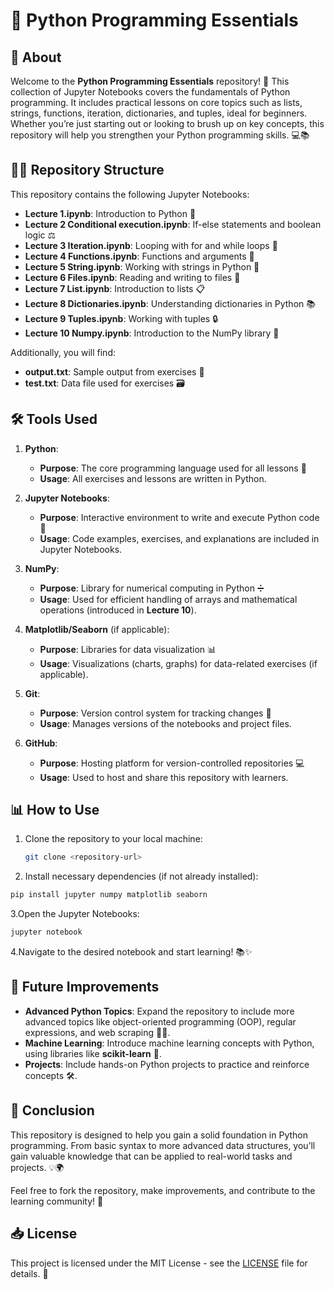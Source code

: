 # 🐍 **Python Programming Essentials**

## 🌟 **About**
Welcome to the **Python Programming Essentials** repository! 🚀 This collection of Jupyter Notebooks covers the fundamentals of Python programming. It includes practical lessons on core topics such as lists, strings, functions, iteration, dictionaries, and tuples, ideal for beginners. Whether you’re just starting out or looking to brush up on key concepts, this repository will help you strengthen your Python programming skills. 💻📚

## 🧑‍💻 **Repository Structure**
This repository contains the following Jupyter Notebooks:
- **Lecture 1.ipynb**: Introduction to Python 🌱
- **Lecture 2 Conditional execution.ipynb**: If-else statements and boolean logic ⚖️
- **Lecture 3 Iteration.ipynb**: Looping with for and while loops 🔄
- **Lecture 4 Functions.ipynb**: Functions and arguments 🔧
- **Lecture 5 String.ipynb**: Working with strings in Python 📝
- **Lecture 6 Files.ipynb**: Reading and writing to files 📂
- **Lecture 7 List.ipynb**: Introduction to lists 📋
- **Lecture 8 Dictionaries.ipynb**: Understanding dictionaries in Python 📚
- **Lecture 9 Tuples.ipynb**: Working with tuples 🔒
- **Lecture 10 Numpy.ipynb**: Introduction to the NumPy library 🔢

Additionally, you will find:
- **output.txt**: Sample output from exercises 📑
- **test.txt**: Data file used for exercises 🗃️

## 🛠️ **Tools Used**

1. **Python**:
   - **Purpose**: The core programming language used for all lessons 🐍
   - **Usage**: All exercises and lessons are written in Python.

2. **Jupyter Notebooks**:
   - **Purpose**: Interactive environment to write and execute Python code 📝
   - **Usage**: Code examples, exercises, and explanations are included in Jupyter Notebooks.

3. **NumPy**:
   - **Purpose**: Library for numerical computing in Python ➗
   - **Usage**: Used for efficient handling of arrays and mathematical operations (introduced in **Lecture 10**).

4. **Matplotlib/Seaborn** (if applicable):
   - **Purpose**: Libraries for data visualization 📊
   - **Usage**: Visualizations (charts, graphs) for data-related exercises (if applicable).

5. **Git**:
   - **Purpose**: Version control system for tracking changes 🔄
   - **Usage**: Manages versions of the notebooks and project files.

6. **GitHub**:
   - **Purpose**: Hosting platform for version-controlled repositories 💻
   - **Usage**: Used to host and share this repository with learners.

## 📊 **How to Use**
1. Clone the repository to your local machine:
   ```bash
   git clone <repository-url>
   ```
2. Install necessary dependencies (if not already installed):
  ```bash
  pip install jupyter numpy matplotlib seaborn
  ```

3.Open the Jupyter Notebooks:
  ```bash
  jupyter notebook
  ```

4.Navigate to the desired notebook and start learning! 📚✨

## 🚀 **Future Improvements**

- **Advanced Python Topics**: Expand the repository to include more advanced topics like object-oriented programming (OOP), regular expressions, and web scraping 🧑‍💻.
- **Machine Learning**: Introduce machine learning concepts with Python, using libraries like **scikit-learn** 🤖.
- **Projects**: Include hands-on Python projects to practice and reinforce concepts 🛠️.

## 💬 **Conclusion**
This repository is designed to help you gain a solid foundation in Python programming. From basic syntax to more advanced data structures, you’ll gain valuable knowledge that can be applied to real-world tasks and projects. 💡🌍

Feel free to fork the repository, make improvements, and contribute to the learning community! 🤝

## 📥 **License**
This project is licensed under the MIT License - see the [LICENSE](LICENSE) file for details. 📜
